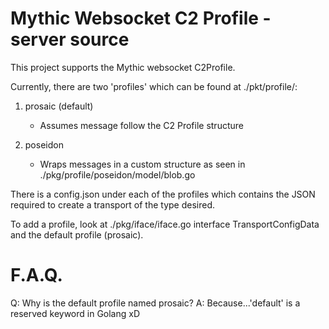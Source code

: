 # Mythic Websocket C2 Profile - server source

This project supports the Mythic websocket C2Profile.

Currently, there are two 'profiles' which can be found at ./pkt/profile/:

1) prosaic (default)
    - Assumes message follow the C2 Profile structure

2) poseidon
    - Wraps messages in a custom structure as seen in ./pkg/profile/poseidon/model/blob.go

There is a config.json under each of the profiles which contains the JSON required to create a transport of the type desired.

To add a profile, look at ./pkg/iface/iface.go interface TransportConfigData and the default profile (prosaic).

# F.A.Q.

Q: Why is the default profile named prosaic?
A: Because...'default' is a reserved keyword in Golang xD